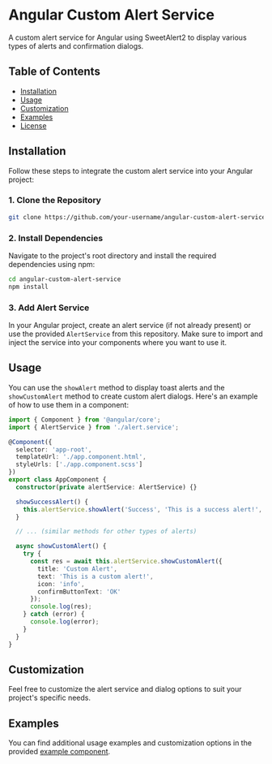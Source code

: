 
# Angular Custom Alert Service

<!-- <div align="center">
  <img src="https://your-image-url-here.png" alt="Custom Alert Service Logo" width="200">
</div> -->

A custom alert service for Angular using SweetAlert2 to display various types of alerts and confirmation dialogs.

## Table of Contents

- [Installation](#installation)
- [Usage](#usage)
- [Customization](#customization)
- [Examples](#examples)
- [License](#license)

## Installation

Follow these steps to integrate the custom alert service into your Angular project:

### 1. Clone the Repository

```bash
git clone https://github.com/your-username/angular-custom-alert-service.git
```

### 2. Install Dependencies

Navigate to the project's root directory and install the required dependencies using npm:

```bash
cd angular-custom-alert-service
npm install
```

### 3. Add Alert Service

In your Angular project, create an alert service (if not already present) or use the provided `AlertService` from this repository. Make sure to import and inject the service into your components where you want to use it.

## Usage

You can use the `showAlert` method to display toast alerts and the `showCustomAlert` method to create custom alert dialogs. Here's an example of how to use them in a component:

```typescript
import { Component } from '@angular/core';
import { AlertService } from './alert.service';

@Component({
  selector: 'app-root',
  templateUrl: './app.component.html',
  styleUrls: ['./app.component.scss']
})
export class AppComponent {
  constructor(private alertService: AlertService) {}

  showSuccessAlert() {
    this.alertService.showAlert('Success', 'This is a success alert!', 'success', 3000);
  }

  // ... (similar methods for other types of alerts)

  async showCustomAlert() {
    try {
      const res = await this.alertService.showCustomAlert({
        title: 'Custom Alert',
        text: 'This is a custom alert!',
        icon: 'info',
        confirmButtonText: 'OK'
      });
      console.log(res);
    } catch (error) {
      console.log(error);
    }
  }
}
```

## Customization

Feel free to customize the alert service and dialog options to suit your project's specific needs.

## Examples

You can find additional usage examples and customization options in the provided [example component](/src/app/app.component.ts).